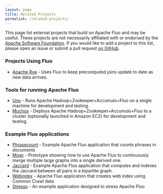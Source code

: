 ```yaml
---
layout: page
title: Related Projects
permalink: /related-projects/
---
```


This page list external projects that build on Apache Fluo and may be useful.
These projects are not necessarily affiliated with or endorsed by the 
[Apache Software Foundation][asf]. If you would like to add a project to this 
list, please open an issue or submit a pull request [on GitHub][web-ghr].

### Projects Using Fluo

* [Apache Rya][Rya] - Uses Fluo to keep precomputed joins update to date as new data arrives.

### Tools for running Apache Fluo

* [Uno] - Runs Apache Hadoop+Zookeeper+Accumulo+Fluo on a single machine for development and testing.
* [Muchos] - Deploys Apache Hadoop+Zookeeper+Accumulo+Fluo to a cluster (optionally launched in Amazon EC2) for development and testing.

### Example Fluo applications

* [Phrasecount] - Example Apache Fluo application that counts phrases in documents
* [Mixer] - Prototype showing how to use Apache Fluo to continuously merge multiple large graphs into a single derived one.
* [Jaccard] - Example Apache Fluo application that computes and indexes the Jaccard between all pairs in a bipartite graph.
* [Webindex] - Apache Fluo application that creates web index using Common Crawl data
* [Stresso] - An example application designed to stress Apache Fluo

[asf]: https://www.apache.org/
[Fluo]: https://github.com/apache/fluo
[Fluo Recipes]: https://github.com/apache/fluo-recipes
[Muchos]: https://github.com/astralway/muchos
[Uno]: https://github.com/astralway/uno
[Webindex]: https://github.com/astralway/webindex
[Stresso]: https://github.com/astralway/stresso
[Phrasecount]: https://github.com/astralway/phrasecount
[Jaccard]: https://github.com/keith-turner/jaccard
[web-ghr]: https://github.com/apache/fluo-website
[Rya]: https://rya.apache.org
[Mixer]: https://github.com/keith-turner/mixer
